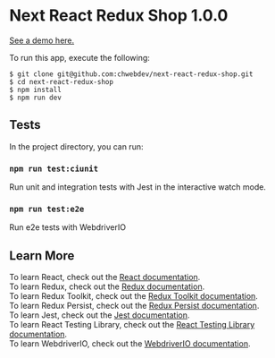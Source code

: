 # Next React Redux Shop 1.0.0

[See a demo here.](https://mellifluous-fairy-524185.netlify.app)

To run this app, execute the following:

```
$ git clone git@github.com:chwebdev/next-react-redux-shop.git
$ cd next-react-redux-shop
$ npm install
$ npm run dev
```

## Tests

In the project directory, you can run:

### `npm run test:ciunit`

Run unit and integration tests with Jest in the interactive watch mode.

### `npm run test:e2e`

Run e2e tests with WebdriverIO

## Learn More

To learn React, check out
the [React documentation](https://reactjs.org/docs/getting-started.html).\
To learn Redux, check out the [Redux documentation](https://redux.gitbook.io/docs).\
To learn Redux Toolkit, check out the [Redux Toolkit documentation](https://redux.js.org/introduction/getting-started).\
To learn Redux Persist, check out the [Redux Persist documentation](https://github.com/rt2zz/redux-persist#readme).\
To learn Jest, check out the [Jest documentation](https://jestjs.io/docs/getting-started).\
To learn React Testing Library, check out
the [React Testing Library documentation](https://testing-library.com/docs/react-testing-library/intro).\
To learn WebdriverIO, check out the [WebdriverIO documentation](https://webdriver.io/docs/gettingstarted).
